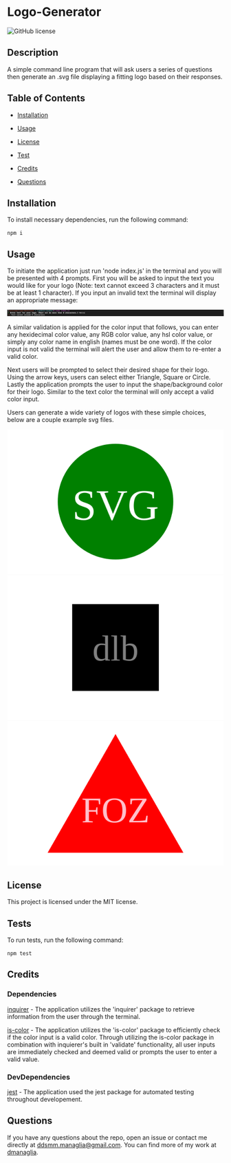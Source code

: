 # Logo-Generator
  ![GitHub license](https://img.shields.io/badge/license-MIT-blue.svg)

  ## Description
  
  A simple command line program that will ask users a series of questions then generate an .svg file displaying a fitting logo based on their responses. 
  
  ## Table of Contents
    
  * [Installation](#installation)

  * [Usage](#usage)

  * [License](#license)

  * [Test](#tests)

  * [Credits](#credits)

  * [Questions](#questions)
  
  ## Installation

  To install necessary dependencies, run the following command:
  
  ```
  npm i
  ```
  
  ## Usage
  
  To initiate the application just run 'node index.js' in the terminal and you will be presented with 4 prompts. First you will be asked to input the text you would like for your logo (Note: text cannot exceed 3 characters and it must be at least 1 character). If you input an invalid text the terminal will display an appropriate message:

  ![Invalid Text](./assets/screenshots/invalidTextScreenshot.png)

  A similar validation is applied for the color input that follows, you can enter any hexidecimal color value, any RGB color value, any hsl color value, or simply any color name in english (names must be one word). If the color input is not valid the terminal will alert the user and allow them to re-enter a valid color. 

  Next users will be prompted to select their desired shape for their logo. Using the arrow keys, users can select either Triangle, Square or Circle. Lastly the application prompts the user to input the shape/background color for their logo. Similar to the text color the terminal will only accept a valid color input. 

  Users can generate a wide variety of logos with these simple choices, below are a couple example svg files. 

  ![Example SVG](./assets/examples/logoEx1.svg)![Example2 SVG](./assets/examples/logoEx2.svg)![Example3 SVG](./assets/examples/logoEx4.svg)

  ## License

  This project is licensed under the MIT license.

  ## Tests

  To run tests, run the following command:
  
  ```
  npm test
  ```

  ## Credits

  ### Dependencies
  [inquirer](https://www.npmjs.com/package/inquirer) - The application utilizes the 'inquirer' package to retrieve information from the user through the terminal.

  [is-color](https://www.npmjs.com/package/is-color) - The application utilizes the 'is-color' package to efficiently check if the color input is a valid color. Through utilizing the is-color package in combination with inquierer's built in 'validate' functionality, all user inputs are immediately checked and deemed valid or prompts the user to enter a valid value.

  ### DevDependencies
  [jest](https://www.npmjs.com/package/jest) - The application used the jest package for automated testing throughout developement.

  ## Questions

  If you have any questions about the repo, open an issue or contact me directly at ddsmm.managlia@gmail.com. You can find more of my work at [dmanaglia](https://www.github.com/dmanaglia).
  